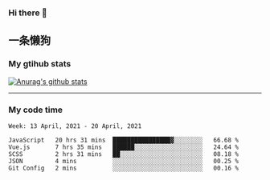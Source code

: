 ### Hi there 👋

## 一条懒狗
<!--
**kiss-me-quickly/kiss-me-quickly** is a ✨ _special_ ✨ repository because its `README.md` (this file) appears on your GitHub profile.

Here are some ideas to get you started:

- 🔭 I’m currently working on ...
- 🌱 I’m currently learning ...
- 👯 I’m looking to collaborate on ...
- 🤔 I’m looking for help with ...
- 💬 Ask me about ...
- 📫 How to reach me: ...
- 😄 Pronouns: ...
- ⚡ Fun fact: ...
-->


### My gtihub stats

[![Anurag's github stats](https://github-readme-stats.vercel.app/api?username=kiss-me-quickly)](https://github.com/anuraghazra/github-readme-stats)

***

### My code time

<!--START_SECTION:waka-->
```text
Week: 13 April, 2021 - 20 April, 2021

JavaScript   20 hrs 31 mins  ████████████████▓░░░░░░░░   66.68 % 
Vue.js       7 hrs 35 mins   ██████░░░░░░░░░░░░░░░░░░░   24.64 % 
SCSS         2 hrs 31 mins   ██░░░░░░░░░░░░░░░░░░░░░░░   08.18 % 
JSON         4 mins          ░░░░░░░░░░░░░░░░░░░░░░░░░   00.25 % 
Git Config   2 mins          ░░░░░░░░░░░░░░░░░░░░░░░░░   00.16 % 
```
<!--END_SECTION:waka-->
